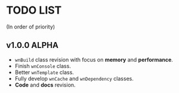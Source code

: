 TODO LIST
==============
(In order of priority)

## v1.0.0 ALPHA

- `wnBuild` class revision with focus on **memory** and **performance**.
- Finish `wnConsole` class.
- Better `wnTemplate` class.
- Fully develop `wnCache` and `wnDependency` classes.
- **Code** and **docs** revision.
